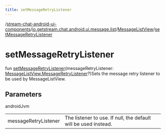 ```yaml
---
title: setMessageRetryListener
---
```

/[stream-chat-android-ui-components](../../index.md)/[io.getstream.chat.android.ui.message.list](../index.md)/[MessageListView](index.md)/[setMessageRetryListener](setMessageRetryListener.md)  
  
  
  
# setMessageRetryListener  
fun [setMessageRetryListener](setMessageRetryListener.md)(messageRetryListener: [MessageListView.MessageRetryListener](MessageRetryListener/index.md)?)Sets the message retry listener to be used by MessageListView.  
  
## Parameters  
  
androidJvm  
  
| | |
|---|---|
| <a name="io.getstream.chat.android.ui.message.list/MessageListView/setMessageRetryListener/#io.getstream.chat.android.ui.message.list.MessageListView.MessageRetryListener?/PointingToDeclaration/"></a>messageRetryListener| <a name="io.getstream.chat.android.ui.message.list/MessageListView/setMessageRetryListener/#io.getstream.chat.android.ui.message.list.MessageListView.MessageRetryListener?/PointingToDeclaration/"></a>The listener to use. If null, the default will be used instead.|
  

